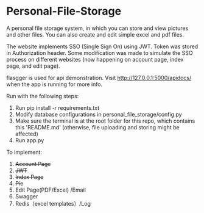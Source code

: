 # Personal-File-Storage

A personal file storage system, in which you can store and view pictures and other files. You can also create and edit simple excel and pdf files. 

The website implements SSO (Single Sign On) using JWT. Token was stored in Authorization header. Some modification was made to simulate the SSO process on different websites (now happening on account page, index page, and edit page).

flasgger is used for api demonstration. Visit http://127.0.0.1:5000/apidocs/ when the app is running for more info.

Run with the following steps:

1. Run pip install -r requirements.txt
2. Modify database configurations in personal_file_storage/config.py
3. Make sure the terminal is at the root folder for this repo, which contains this 'README.md' (otherwise, file uploading and storing might be affected)
4. Run app.py

To implement:
1. ~~Account Page~~
2. ~~JWT~~
3. ~~Index Page~~
4. ~~Pic~~
5. Edit Page(PDF/Excel) /Email
6. Swagger
7. Redis（excel templates）/Log
